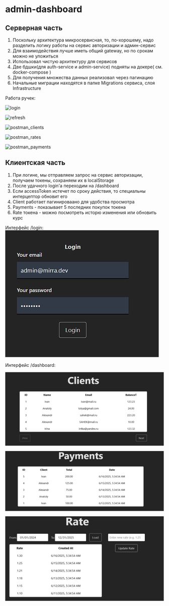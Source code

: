 # admin-dashboard

## Серверная часть
1) Поскольку архитектура микросервисная, то, по-хорошему, надо разделить логику работы на сервис авторизации и админ-сервис
2) Для взаимодействия лучше иметь общий gateway, но по срокам можно не уложиться
3) Использовал чистую архитектуру для сервисов
4) Две бдшки(для auth-service и admin-service) подняты на докере( см. docker-compose )
5) Для получения множества данных реализовал через пагинацию
6) Начальные миграции находятся в папке Migrations сервиса, слоя Infrastructure

Работа ручек:

![login](images/login.bmp)

![refresh](images/refresh.bmp)

![postman_clients](images/postman_clients.bmp)

![postman_rates](images/postman_rate.bmp)

![postman_payments](images/postman_payments.bmp)

## Клиентская часть

1) При логине, мы отправляем запрос на сервис авторизации, получаем токены, сохраняем их в localStorage
2) После удачного login'а переходим на /dashboard
3) Если accessToken истечет по сроку действия, то специальны интерцептор обновит его
4) Client работает пагинироваано для удобства просмотра
5) Payments - показывает 5 последних покупок токена
6) Rate токена - можно посмотреть исторю изменения или обновить курс

Интерфейс /login:
![login_form](images/login_form.bmp)

Интерфейс /dashboard:

![clients_table](images/clients_table.bmp)

![payments_table](images/payments_table.bmp)

![rate_section](images/rate_section.bmp)
